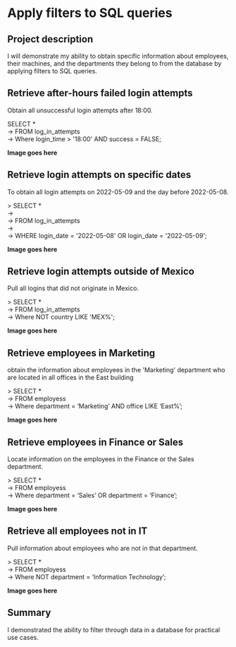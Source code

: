 # Apply filters to SQL queries

## Project description

I will demonstrate my ability to obtain specific information about employees, their machines, and the departments they belong to from the database by applying filters to SQL queries.

## Retrieve after-hours failed login attempts

Obtain all unsuccessful login attempts after 18:00.

SELECT \*   
    \-\> FROM log\_in\_attempts  
    \-\> Where login\_time \> '18:00' AND success \= FALSE;

**Image goes here**

## Retrieve login attempts on specific dates

To obtain all login attempts on 2022-05-09 and the day before 2022-05-08.

\> SELECT \*   
    \-\>   
    \-\> FROM log\_in\_attempts   
    \-\>   
    \-\> WHERE login\_date \= '2022-05-08' OR login\_date \= '2022-05-09';

**Image goes here**

## Retrieve login attempts outside of Mexico

Pull all logins that did not originate in Mexico.

\> SELECT \*  
    \-\> FROM log\_in\_attempts  
    \-\> Where NOT country LIKE 'MEX%';

**Image goes here**

## Retrieve employees in Marketing

obtain the information about employees in the 'Marketing' department who are located in all offices in the East building

\> SELECT \*  
    \-\> FROM employess  
    \-\> Where department \= ‘Marketing’ AND office LIKE ‘East%’;

**Image goes here**

## Retrieve employees in Finance or Sales

Locate information on the employees in the Finance or the Sales department.

\> SELECT \*  
    \-\> FROM employess  
    \-\> Where department \= ‘Sales’ OR department \= ‘Finance’;    

**Image goes here**

## Retrieve all employees not in IT

Pull information about employees who are not in that department.

\> SELECT \*  
    \-\> FROM employess  
    \-\> Where NOT department \= ‘Information Technology’;

**Image goes here**

## Summary

I demonstrated the ability to filter through data in a database for practical use cases.  
